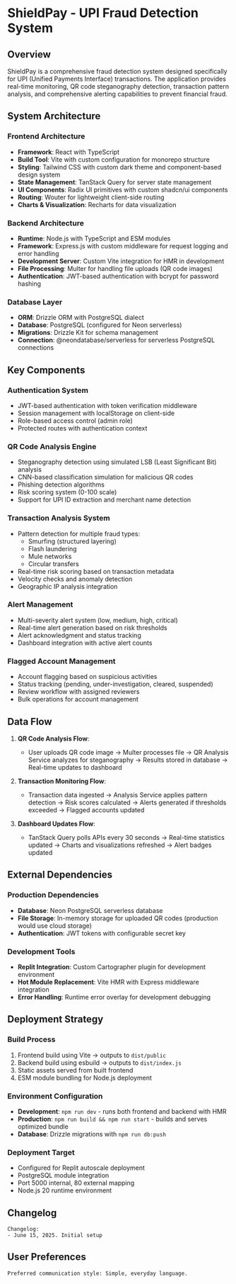 # ShieldPay - UPI Fraud Detection System

## Overview

ShieldPay is a comprehensive fraud detection system designed specifically for UPI (Unified Payments Interface) transactions. The application provides real-time monitoring, QR code steganography detection, transaction pattern analysis, and comprehensive alerting capabilities to prevent financial fraud.

## System Architecture

### Frontend Architecture
- **Framework**: React with TypeScript
- **Build Tool**: Vite with custom configuration for monorepo structure
- **Styling**: Tailwind CSS with custom dark theme and component-based design system
- **State Management**: TanStack Query for server state management
- **UI Components**: Radix UI primitives with custom shadcn/ui components
- **Routing**: Wouter for lightweight client-side routing
- **Charts & Visualization**: Recharts for data visualization

### Backend Architecture
- **Runtime**: Node.js with TypeScript and ESM modules
- **Framework**: Express.js with custom middleware for request logging and error handling
- **Development Server**: Custom Vite integration for HMR in development
- **File Processing**: Multer for handling file uploads (QR code images)
- **Authentication**: JWT-based authentication with bcrypt for password hashing

### Database Layer
- **ORM**: Drizzle ORM with PostgreSQL dialect
- **Database**: PostgreSQL (configured for Neon serverless)
- **Migrations**: Drizzle Kit for schema management
- **Connection**: @neondatabase/serverless for serverless PostgreSQL connections

## Key Components

### Authentication System
- JWT-based authentication with token verification middleware
- Session management with localStorage on client-side
- Role-based access control (admin role)
- Protected routes with authentication context

### QR Code Analysis Engine
- Steganography detection using simulated LSB (Least Significant Bit) analysis
- CNN-based classification simulation for malicious QR codes
- Phishing detection algorithms
- Risk scoring system (0-100 scale)
- Support for UPI ID extraction and merchant name detection

### Transaction Analysis System
- Pattern detection for multiple fraud types:
  - Smurfing (structured layering)
  - Flash laundering
  - Mule networks
  - Circular transfers
- Real-time risk scoring based on transaction metadata
- Velocity checks and anomaly detection
- Geographic IP analysis integration

### Alert Management
- Multi-severity alert system (low, medium, high, critical)
- Real-time alert generation based on risk thresholds
- Alert acknowledgment and status tracking
- Dashboard integration with active alert counts

### Flagged Account Management
- Account flagging based on suspicious activities
- Status tracking (pending, under-investigation, cleared, suspended)
- Review workflow with assigned reviewers
- Bulk operations for account management

## Data Flow

1. **QR Code Analysis Flow**:
   - User uploads QR code image → Multer processes file → QR Analysis Service analyzes for steganography → Results stored in database → Real-time updates to dashboard

2. **Transaction Monitoring Flow**:
   - Transaction data ingested → Analysis Service applies pattern detection → Risk scores calculated → Alerts generated if thresholds exceeded → Flagged accounts updated

3. **Dashboard Updates Flow**:
   - TanStack Query polls APIs every 30 seconds → Real-time statistics updated → Charts and visualizations refreshed → Alert badges updated

## External Dependencies

### Production Dependencies
- **Database**: Neon PostgreSQL serverless database
- **File Storage**: In-memory storage for uploaded QR codes (production would use cloud storage)
- **Authentication**: JWT tokens with configurable secret key

### Development Tools
- **Replit Integration**: Custom Cartographer plugin for development environment
- **Hot Module Replacement**: Vite HMR with Express middleware integration
- **Error Handling**: Runtime error overlay for development debugging

## Deployment Strategy

### Build Process
1. Frontend build using Vite → outputs to `dist/public`
2. Backend build using esbuild → outputs to `dist/index.js`
3. Static assets served from built frontend
4. ESM module bundling for Node.js deployment

### Environment Configuration
- **Development**: `npm run dev` - runs both frontend and backend with HMR
- **Production**: `npm run build && npm run start` - builds and serves optimized bundle
- **Database**: Drizzle migrations with `npm run db:push`

### Deployment Target
- Configured for Replit autoscale deployment
- PostgreSQL module integration
- Port 5000 internal, 80 external mapping
- Node.js 20 runtime environment

## Changelog
```
Changelog:
- June 15, 2025. Initial setup
```

## User Preferences
```
Preferred communication style: Simple, everyday language.
```